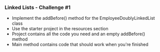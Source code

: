 ### Linked Lists - Challenge #1
- Implement the addBefore() method for the EmployeeDoublyLinkedList class  
- Use the starter project in the resources section  
- Project contains all the code you need and an empty addBefore() method  
- Main method contains code that should work when you're finished   
